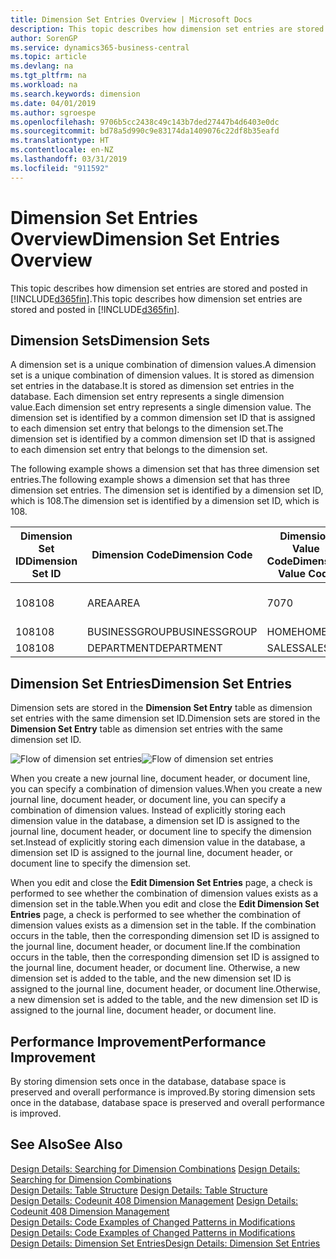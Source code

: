 ```yaml
---
title: Dimension Set Entries Overview | Microsoft Docs
description: This topic describes how dimension set entries are stored and posted in Dynamcis 365.
author: SorenGP
ms.service: dynamics365-business-central
ms.topic: article
ms.devlang: na
ms.tgt_pltfrm: na
ms.workload: na
ms.search.keywords: dimension
ms.date: 04/01/2019
ms.author: sgroespe
ms.openlocfilehash: 9706b5cc2438c49c143b7ded27447b4d6403e0dc
ms.sourcegitcommit: bd78a5d990c9e83174da1409076c22df8b35eafd
ms.translationtype: HT
ms.contentlocale: en-NZ
ms.lasthandoff: 03/31/2019
ms.locfileid: "911592"
---
```

# <a name="dimension-set-entries-overview"></a><span data-ttu-id="41348-103">Dimension Set Entries Overview</span><span class="sxs-lookup"><span data-stu-id="41348-103">Dimension Set Entries Overview</span></span>
<span data-ttu-id="41348-104">This topic describes how dimension set entries are stored and posted in [!INCLUDE[d365fin](includes/d365fin_md.md)].</span><span class="sxs-lookup"><span data-stu-id="41348-104">This topic describes how dimension set entries are stored and posted in [!INCLUDE[d365fin](includes/d365fin_md.md)].</span></span>  

## <a name="dimension-sets"></a><span data-ttu-id="41348-105">Dimension Sets</span><span class="sxs-lookup"><span data-stu-id="41348-105">Dimension Sets</span></span>  
<span data-ttu-id="41348-106">A dimension set is a unique combination of dimension values.</span><span class="sxs-lookup"><span data-stu-id="41348-106">A dimension set is a unique combination of dimension values.</span></span> <span data-ttu-id="41348-107">It is stored as dimension set entries in the database.</span><span class="sxs-lookup"><span data-stu-id="41348-107">It is stored as dimension set entries in the database.</span></span> <span data-ttu-id="41348-108">Each dimension set entry represents a single dimension value.</span><span class="sxs-lookup"><span data-stu-id="41348-108">Each dimension set entry represents a single dimension value.</span></span> <span data-ttu-id="41348-109">The dimension set is identified by a common dimension set ID that is assigned to each dimension set entry that belongs to the dimension set.</span><span class="sxs-lookup"><span data-stu-id="41348-109">The dimension set is identified by a common dimension set ID that is assigned to each dimension set entry that belongs to the dimension set.</span></span>  

<span data-ttu-id="41348-110">The following example shows a dimension set that has three dimension set entries.</span><span class="sxs-lookup"><span data-stu-id="41348-110">The following example shows a dimension set that has three dimension set entries.</span></span> <span data-ttu-id="41348-111">The dimension set is identified by a dimension set ID, which is 108.</span><span class="sxs-lookup"><span data-stu-id="41348-111">The dimension set is identified by a dimension set ID, which is 108.</span></span>  

|<span data-ttu-id="41348-112">Dimension Set ID</span><span class="sxs-lookup"><span data-stu-id="41348-112">Dimension Set ID</span></span>|<span data-ttu-id="41348-113">Dimension Code</span><span class="sxs-lookup"><span data-stu-id="41348-113">Dimension Code</span></span>|<span data-ttu-id="41348-114">Dimension Value Code</span><span class="sxs-lookup"><span data-stu-id="41348-114">Dimension Value Code</span></span>|<span data-ttu-id="41348-115">Dimension Value Name</span><span class="sxs-lookup"><span data-stu-id="41348-115">Dimension Value Name</span></span>|  
|----------------------|--------------------|--------------------------|--------------------------|  
|<span data-ttu-id="41348-116">108</span><span class="sxs-lookup"><span data-stu-id="41348-116">108</span></span>|<span data-ttu-id="41348-117">AREA</span><span class="sxs-lookup"><span data-stu-id="41348-117">AREA</span></span>|<span data-ttu-id="41348-118">70</span><span class="sxs-lookup"><span data-stu-id="41348-118">70</span></span>|<span data-ttu-id="41348-119">America North</span><span class="sxs-lookup"><span data-stu-id="41348-119">America North</span></span>|  
|<span data-ttu-id="41348-120">108</span><span class="sxs-lookup"><span data-stu-id="41348-120">108</span></span>|<span data-ttu-id="41348-121">BUSINESSGROUP</span><span class="sxs-lookup"><span data-stu-id="41348-121">BUSINESSGROUP</span></span>|<span data-ttu-id="41348-122">HOME</span><span class="sxs-lookup"><span data-stu-id="41348-122">HOME</span></span>|<span data-ttu-id="41348-123">Home</span><span class="sxs-lookup"><span data-stu-id="41348-123">Home</span></span>|  
|<span data-ttu-id="41348-124">108</span><span class="sxs-lookup"><span data-stu-id="41348-124">108</span></span>|<span data-ttu-id="41348-125">DEPARTMENT</span><span class="sxs-lookup"><span data-stu-id="41348-125">DEPARTMENT</span></span>|<span data-ttu-id="41348-126">SALES</span><span class="sxs-lookup"><span data-stu-id="41348-126">SALES</span></span>|<span data-ttu-id="41348-127">Sales</span><span class="sxs-lookup"><span data-stu-id="41348-127">Sales</span></span>|  

## <a name="dimension-set-entries"></a><span data-ttu-id="41348-128">Dimension Set Entries</span><span class="sxs-lookup"><span data-stu-id="41348-128">Dimension Set Entries</span></span>  
<span data-ttu-id="41348-129">Dimension sets are stored in the **Dimension Set Entry** table as dimension set entries with the same dimension set ID.</span><span class="sxs-lookup"><span data-stu-id="41348-129">Dimension sets are stored in the **Dimension Set Entry** table as dimension set entries with the same dimension set ID.</span></span>  

<span data-ttu-id="41348-130">![Flow of dimension set entries](media/dimensionentrynav7.png "Flow of dimension set entries")</span><span class="sxs-lookup"><span data-stu-id="41348-130">![Flow of dimension set entries](media/dimensionentrynav7.png "Flow of dimension set entries")</span></span>  

<span data-ttu-id="41348-131">When you create a new journal line, document header, or document line, you can specify a combination of dimension values.</span><span class="sxs-lookup"><span data-stu-id="41348-131">When you create a new journal line, document header, or document line, you can specify a combination of dimension values.</span></span> <span data-ttu-id="41348-132">Instead of explicitly storing each dimension value in the database, a dimension set ID is assigned to the journal line, document header, or document line to specify the dimension set.</span><span class="sxs-lookup"><span data-stu-id="41348-132">Instead of explicitly storing each dimension value in the database, a dimension set ID is assigned to the journal line, document header, or document line to specify the dimension set.</span></span>  

<span data-ttu-id="41348-133">When you edit and close the **Edit Dimension Set Entries** page, a check is performed to see whether the combination of dimension values exists as a dimension set in the table.</span><span class="sxs-lookup"><span data-stu-id="41348-133">When you edit and close the **Edit Dimension Set Entries** page, a check is performed to see whether the combination of dimension values exists as a dimension set in the table.</span></span> <span data-ttu-id="41348-134">If the combination occurs in the table, then the corresponding dimension set ID is assigned to the journal line, document header, or document line.</span><span class="sxs-lookup"><span data-stu-id="41348-134">If the combination occurs in the table, then the corresponding dimension set ID is assigned to the journal line, document header, or document line.</span></span> <span data-ttu-id="41348-135">Otherwise, a new dimension set is added to the table, and the new dimension set ID is assigned to the journal line, document header, or document line.</span><span class="sxs-lookup"><span data-stu-id="41348-135">Otherwise, a new dimension set is added to the table, and the new dimension set ID is assigned to the journal line, document header, or document line.</span></span>  

## <a name="performance-improvement"></a><span data-ttu-id="41348-136">Performance Improvement</span><span class="sxs-lookup"><span data-stu-id="41348-136">Performance Improvement</span></span>  
<span data-ttu-id="41348-137">By storing dimension sets once in the database, database space is preserved and overall performance is improved.</span><span class="sxs-lookup"><span data-stu-id="41348-137">By storing dimension sets once in the database, database space is preserved and overall performance is improved.</span></span>  

## <a name="see-also"></a><span data-ttu-id="41348-138">See Also</span><span class="sxs-lookup"><span data-stu-id="41348-138">See Also</span></span>  
<span data-ttu-id="41348-139">[Design Details: Searching for Dimension Combinations](design-details-searching-for-dimension-combinations.md) </span><span class="sxs-lookup"><span data-stu-id="41348-139">[Design Details: Searching for Dimension Combinations](design-details-searching-for-dimension-combinations.md) </span></span>  
<span data-ttu-id="41348-140">[Design Details: Table Structure](design-details-table-structure.md) </span><span class="sxs-lookup"><span data-stu-id="41348-140">[Design Details: Table Structure](design-details-table-structure.md) </span></span>  
<span data-ttu-id="41348-141">[Design Details: Codeunit 408 Dimension Management](design-details-codeunit-408-dimension-management.md) </span><span class="sxs-lookup"><span data-stu-id="41348-141">[Design Details: Codeunit 408 Dimension Management](design-details-codeunit-408-dimension-management.md) </span></span>  
<span data-ttu-id="41348-142">[Design Details: Code Examples of Changed Patterns in Modifications](design-details-code-examples-of-changed-patterns-in-modifications.md) </span><span class="sxs-lookup"><span data-stu-id="41348-142">[Design Details: Code Examples of Changed Patterns in Modifications](design-details-code-examples-of-changed-patterns-in-modifications.md) </span></span>  
[<span data-ttu-id="41348-143">Design Details: Dimension Set Entries</span><span class="sxs-lookup"><span data-stu-id="41348-143">Design Details: Dimension Set Entries</span></span>](design-details-dimension-set-entries.md)   
